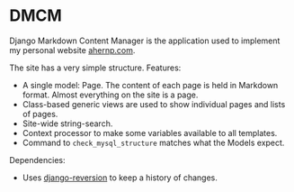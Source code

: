 # DMCM

Django Markdown Content Manager is the application used to implement my personal website [ahernp.com](http:/ahernp.com).

The site has a very simple structure. Features:

* A single model: Page. The content of each page is held in Markdown format. Almost everything on the site is a page.
* Class-based generic views are used to show individual pages and lists of pages.
* Site-wide string-search.
* Context processor to make some variables available to all templates.
* Command to `check_mysql_structure` matches what the Models expect.

Dependencies:

* Uses [django-reversion](https://github.com/etianen/django-reversion) to keep a history of changes.

